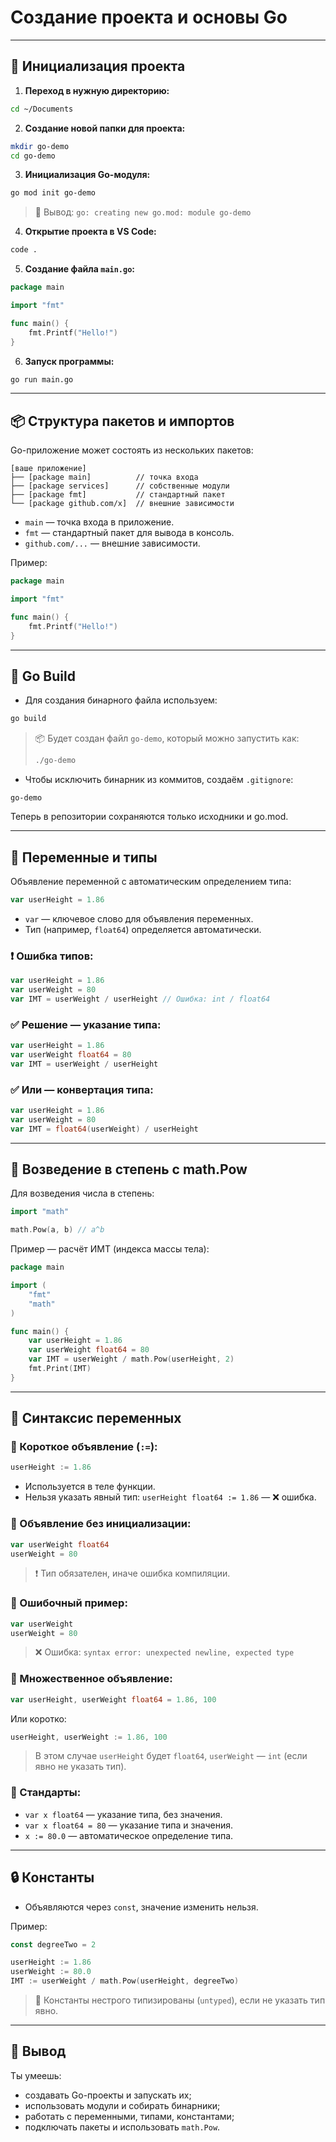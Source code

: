 # Создание проекта и основы Go

---

## 🚀 Инициализация проекта

1. **Переход в нужную директорию:**

```bash
cd ~/Documents
```

2. **Создание новой папки для проекта:**

```bash
mkdir go-demo
cd go-demo
```

3. **Инициализация Go-модуля:**

```bash
go mod init go-demo
```

> 💬 Вывод: `go: creating new go.mod: module go-demo`

4. **Открытие проекта в VS Code:**

```bash
code .
```

5. **Создание файла `main.go`:**

```go
package main

import "fmt"

func main() {
    fmt.Printf("Hello!")
}
```

6. **Запуск программы:**

```bash
go run main.go
```

---

## 📦 Структура пакетов и импортов

Go-приложение может состоять из нескольких пакетов:

```
[ваше приложение]
├── [package main]          // точка входа
├── [package services]      // собственные модули
├── [package fmt]           // стандартный пакет
└── [package github.com/x]  // внешние зависимости
```

* `main` — точка входа в приложение.
* `fmt` — стандартный пакет для вывода в консоль.
* `github.com/...` — внешние зависимости.

Пример:

```go
package main

import "fmt"

func main() {
    fmt.Printf("Hello!")
}
```

---

## 📁 Go Build

* Для создания бинарного файла используем:

```bash
go build
```

> 📦 Будет создан файл `go-demo`, который можно запустить как:
>
> ```bash
> ./go-demo
> ```

* Чтобы исключить бинарник из коммитов, создаём `.gitignore`:

```text
go-demo
```

Теперь в репозитории сохраняются только исходники и go.mod.

---

## 🧮 Переменные и типы

Объявление переменной с автоматическим определением типа:

```go
var userHeight = 1.86
```

* `var` — ключевое слово для объявления переменных.
* Тип (например, `float64`) определяется автоматически.

### ❗ Ошибка типов:

```go
var userHeight = 1.86
var userWeight = 80
var IMT = userWeight / userHeight // Ошибка: int / float64
```

### ✅ Решение — указание типа:

```go
var userHeight = 1.86
var userWeight float64 = 80
var IMT = userWeight / userHeight
```

### ✅ Или — конвертация типа:

```go
var userHeight = 1.86
var userWeight = 80
var IMT = float64(userWeight) / userHeight
```

---

## 🧠 Возведение в степень с math.Pow

Для возведения числа в степень:

```go
import "math"

math.Pow(a, b) // a^b
```

Пример — расчёт ИМТ (индекса массы тела):

```go
package main

import (
    "fmt"
    "math"
)

func main() {
    var userHeight = 1.86
    var userWeight float64 = 80
    var IMT = userWeight / math.Pow(userHeight, 2)
    fmt.Print(IMT)
}
```

---

## 📝 Синтаксис переменных

### 🔹 Короткое объявление (`:=`):

```go
userHeight := 1.86
```

* Используется в теле функции.
* Нельзя указать явный тип: `userHeight float64 := 1.86` — ❌ ошибка.

### 🔹 Объявление без инициализации:

```go
var userWeight float64
userWeight = 80
```

> ❗ Тип обязателен, иначе ошибка компиляции.

### 🔹 Ошибочный пример:

```go
var userWeight
userWeight = 80
```

> ❌ Ошибка: `syntax error: unexpected newline, expected type`

### 🔹 Множественное объявление:

```go
var userHeight, userWeight float64 = 1.86, 100
```

Или коротко:

```go
userHeight, userWeight := 1.86, 100
```

> В этом случае `userHeight` будет `float64`, `userWeight` — `int` (если явно не указать тип).

### 📌 Стандарты:

* `var x float64` — указание типа, без значения.
* `var x float64 = 80` — указание типа и значения.
* `x := 80.0` — автоматическое определение типа.

---

## 🔒 Константы

* Объявляются через `const`, значение изменить нельзя.

Пример:

```go
const degreeTwo = 2

userHeight := 1.86
userWeight := 80.0
IMT := userWeight / math.Pow(userHeight, degreeTwo)
```

> 📌 Константы нестрого типизированы (`untyped`), если не указать тип явно.

---

## 📌 Вывод

Ты умеешь:

* создавать Go-проекты и запускать их;
* использовать модули и собирать бинарники;
* работать с переменными, типами, константами;
* подключать пакеты и использовать `math.Pow`.
